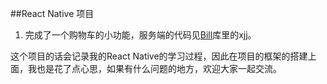 ##React Native 项目

1. 完成了一个购物车的小功能，服务端的代码见[Bill](https://github.com/dyljqq/Bill)库里的xjj。

这个项目的话会记录我的React Native的学习过程，因此在项目的框架的搭建上面，我也是花了点心思，如果有什么问题的地方，欢迎大家一起交流。

